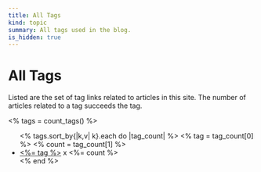 ```yaml
--- 
title: All Tags
kind: topic
summary: All tags used in the blog.
is_hidden: true
---
```


# All Tags

<p>Listed are the set of tag links related to articles in this site. The number of articles related to a tag succeeds the tag.</p>
<% tags = count_tags() %>
<ul>
<% tags.sort_by{|k,v| k}.each do |tag_count| %>
	<% tag = tag_count[0] %>
	<% count = tag_count[1] %>
	<li><a href="/blog/tags/<%= tag %>/" class="tag"><%= tag %></a> x <%= count %></li>
<% end %>
</ul>

